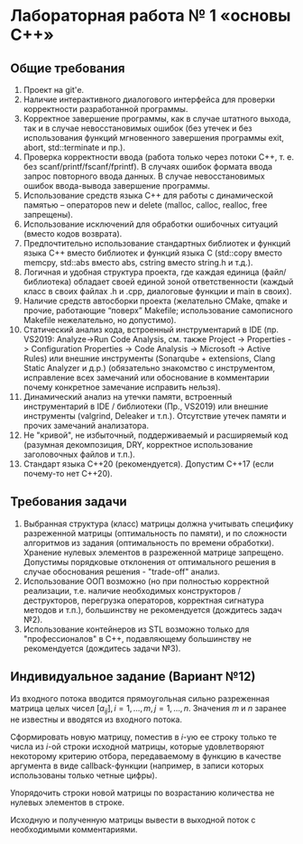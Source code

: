 # Лабораторная работа № 1 «основы С++»

## Общие требования

1. Проект на git'е.
2. Наличие интерактивного диалогового интерфейса для проверки корректности разработанной программы.
3. Корректное завершение программы, как в случае штатного выхода, так и в случае невосстановимых ошибок (без утечек и без использования функций мгновенного завершения программы exit, abort, std::terminate и пр.).
4. Проверка корректности ввода (работа только через потоки C++, т. е. без scanf/printf/fscanf/fprintf). В случаях ошибок формата ввода запрос повторного ввода данных. В случае невосстановимых ошибок ввода-вывода завершение программы.
5. Использование средств языка C++ для работы с динамической памятью – операторов new и delete (malloc, calloc, realloc, free запрещены).
6. Использование исключений для обработки ошибочных ситуаций (вместо кодов возврата).
7. Предпочтительно использование стандартных библиотек и функций языка C++ вместо библиотек и функций языка C (std::copy вместо memcpy, std::abs вместо abs, cstring вместо string.h и т.д.).
8. Логичная и удобная структура проекта, где каждая единица (файл/библиотека) обладает своей единой зоной ответственности (каждый класс в своих файлах .h и .cpp, диалоговые функции и main в своих).
9. Наличие средств автосборки проекта (желательно CMake, qmake и прочие, работающие “поверх” Makefile; использование самописного Makefile нежелательно, но допустимо).
10. Статический анализ кода, встроенный инструментарий в IDE (пр. VS2019: Analyze->Run Code Analysis, см. также Project -> Properties -> Configuration Properties -> Code Analysis -> Microsoft -> Active Rules) или внешние инструменты (Sonarqube + extensions, Clang Static Analyzer и д.р.) (обязательно знакомство с инструментом, исправление всех замечаний или обоснование в комментарии почему конкретное замечание исправить нельзя).
11. Динамический анализ на утечки памяти, встроенный инструментарий в IDE / библиотеки (Пр., VS2019) или внешние инструменты (valgrind, Deleaker и т.п.). Отсутствие утечек памяти и прочих замечаний анализатора.
12. Не "кривой", не избыточный, поддерживаемый и расширяемый код (разумная декомпозиция, DRY, корректное использование заголовочных файлов и т.п.).
13. Стандарт языка C++20 (рекомендуется). Допустим C++17 (если почему-то нет С++20).

## Требования задачи

1. Выбранная структура (класс) матрицы должна учитывать специфику разреженной матрицы (оптимальность по памяти), и по сложности алгоритмов из задания (оптимальность по времени обработки). Хранение нулевых элементов в разреженной матрице запрещено. Допустимы порядковые отклонения от оптимального решения в случае обоснования решения - "trade-off" анализ.
2. Использование ООП возможно (но при полностью корректной реализации, т.е. наличие необходимых конструкторов / деструкторов, перегрузка операторов, корректная сигнатура методов и т.п.), большинству не рекомендуется (дождитесь задач №2).
3. Использование контейнеров из STL возможно только для "профессионалов" в С++, подавляющему большинству не рекомендуется (дождитесь задачи №3).

## Индивидуальное задание (Вариант №12)

Из входного потока вводится прямоугольная сильно разреженная матрица целых чисел $[a_{ij}], i = 1, \dots, m, j= 1, \dots, n$.
Значения $m$ и $n$ заранее не известны и вводятся из входного потока.

Сформировать новую матрицу, поместив в $i$-ую ее строку только те числа из $i$-ой строки исходной
матрицы, которые удовлетворяют некоторому критерию отбора, передаваемому в функцию в качестве
аргумента в виде callback-функции (например, в записи которых использованы только четные цифры).

Упорядочить строки новой матрицы по возрастанию количества не нулевых элементов в строке.

Исходную и полученную матрицы вывести в выходной поток с необходимыми комментариями.
